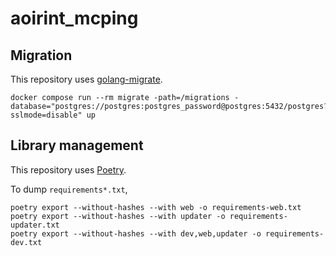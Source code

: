 # aoirint_mcping

## Migration

This repository uses [golang-migrate](https://github.com/golang-migrate/migrate).

```
docker compose run --rm migrate -path=/migrations -database="postgres://postgres:postgres_password@postgres:5432/postgres?sslmode=disable" up
```

## Library management

This repository uses [Poetry](https://github.com/python-poetry/poetry).

To dump `requirements*.txt`,

```shell
poetry export --without-hashes --with web -o requirements-web.txt
poetry export --without-hashes --with updater -o requirements-updater.txt
poetry export --without-hashes --with dev,web,updater -o requirements-dev.txt
```
